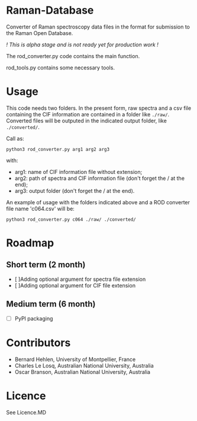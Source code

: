 # Raman-Database

Converter of Raman spectroscopy data files in the format for submission to the Raman Open Database.

*! This is alpha stage and is not ready yet for production work !*

The rod_converter.py code contains the main function.

rod_tools.py contains some necessary tools.

# Usage

This code needs two folders. In the present form, raw spectra and a csv file containing the CIF information are contained in a folder like `./raw/`. Converted files will be outputed in the indicated output folder, like `./converted/`.

Call as:
```
python3 rod_converter.py arg1 arg2 arg3
```
with:
- arg1: name of CIF information file without extension;
- arg2: path of spectra and CIF information file (don't forget the / at the end);
- arg3: output folder (don't forget the / at the end).

An example of usage with the folders indicated above and a ROD converter file name 'c064.csv' will be:

```
python3 rod_converter.py c064 ./raw/ ./converted/
```

# Roadmap

## Short term (2 month)
- [ ]Adding optional argument for spectra file extension
- [ ]Adding optional argument for CIF file extension

## Medium term (6 month)
- [ ] PyPI packaging

# Contributors
- Bernard Hehlen, University of Montpellier, France
- Charles Le Losq, Australian National University, Australia
- Oscar Branson, Australian National University, Australia

# Licence
See Licence.MD